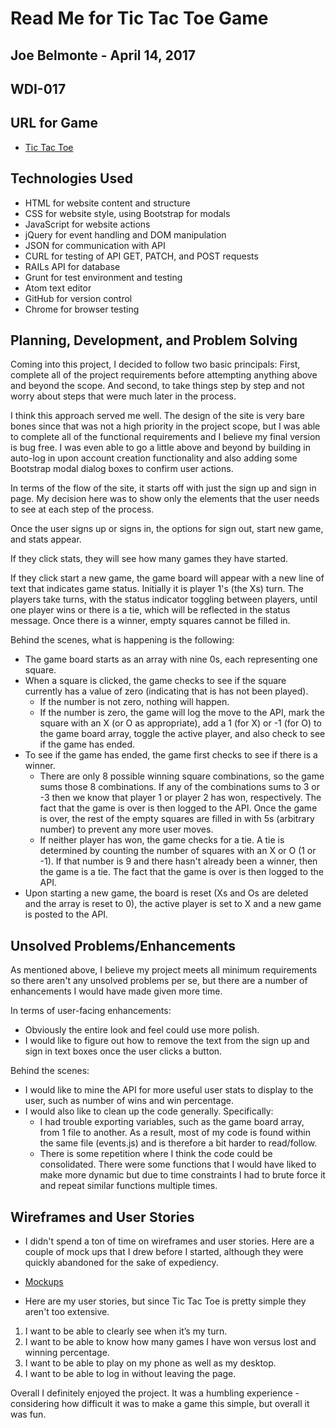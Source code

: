# Read Me for Tic Tac Toe Game
## Joe Belmonte - April 14, 2017
## WDI-017

## URL for Game

-   [Tic Tac Toe](https://joebelmonte.github.io/tic-tac-toe-project/)

## Technologies Used

- HTML for website content and structure
- CSS for website style, using Bootstrap for modals
- JavaScript for website actions
- jQuery for event handling and DOM manipulation
- JSON for communication with API
- CURL for testing of API GET, PATCH, and POST requests
- RAILs API for database
- Grunt for test environment and testing
- Atom text editor
- GitHub for version control
- Chrome for browser testing

## Planning, Development, and Problem Solving

Coming into this project, I decided to follow two basic principals: First, complete
all of the project requirements before attempting anything above and beyond the scope.
And second, to take things step by step and not worry about steps that were much
later in the process.

I think this approach served me well.  The design of the site is very bare bones
since that was not a high priority in the project scope, but I was able to complete
all of the functional requirements and I believe my final version is bug free.  I
was even able to go a little above and beyond by building in auto-log in upon account
creation functionality and also adding some Bootstrap modal dialog boxes to confirm
user actions.

In terms of the flow of the site, it starts off with just the sign up and sign in
page.  My decision here was to show only the elements that the user needs to see at
each step of the process.

Once the user signs up or signs in, the options for sign out, start new game, and
stats appear.

If they click stats, they will see how many games they have started.

If they click start a new game, the game board will appear with a new line of text
that indicates game status.  Initially it is player 1's (the Xs) turn.  The players
take turns, with the status indicator toggling between players, until one player
wins or there is a tie, which will be reflected in the status message. Once there
is a winner, empty squares cannot be filled in.

Behind the scenes, what is happening is the following:
* The game board starts as an array with nine 0s, each representing one square.
* When a square is clicked, the game checks to see if the square currently has a
value of zero (indicating that is has not been played).
  * If the number is not zero, nothing will happen.
  * If the number is zero, the game will log the move to the API, mark the square
    with an X (or O as appropriate), add a 1 (for X) or -1 (for O) to the game
    board array, toggle the active player, and also check to see if the game has
    ended.
* To see if the game has ended, the game first checks to see if there is a winner.
  * There are only 8 possible winning square combinations, so the game sums those
    8 combinations.  If any of the combinations sums to 3 or -3 then we know that
    player 1 or player 2 has won, respectively.  The fact that the game is over
    is then logged to the API.  Once the game is over, the rest of the empty
    squares are filled in with 5s (arbitrary number) to prevent any more user moves.
  * If neither player has won, the game checks for a tie.  A tie is determined by counting
    the number of squares with an X or O (1 or -1).  If that number is 9 and there
    hasn't already been a winner, then the game is a tie.  The fact that the game
    is over is then logged to the API.
* Upon starting a new game, the board is reset (Xs and Os are deleted and the array
  is reset to 0), the active player is set to X and a new game is posted to the API.

## Unsolved Problems/Enhancements

As mentioned above, I believe my project meets all minimum requirements so there
aren't any unsolved problems per se, but there are a number of enhancements I
would have made given more time.

In terms of user-facing enhancements:
* Obviously the entire look and feel could use more polish.
* I would like to figure out how to remove the text from the sign up
  and sign in text boxes once the user clicks a button.

Behind the scenes:
* I would like to mine the API for more useful user stats to display to the user,
  such as number of wins and win percentage.
* I would also like to clean up the code generally.  Specifically:
  * I had trouble exporting variables, such as the game board array, from 1 file to
    another.  As a result, most of my code is found within the same file (events.js)
    and is therefore a bit harder to read/follow.
  * There is some repetition where I think the code could be consolidated.  There
    were some functions that I would have liked to make more dynamic but due to time
    constraints I had to brute force it and repeat similar functions multiple times.

## Wireframes and User Stories

* I didn't spend a ton of time on wireframes and user stories.  Here are a couple
of mock ups that I drew before I started, although they were quickly abandoned
for the sake of expediency.

-   [Mockups](http://imgur.com/SIeOPd0/)


* Here are my user stories, but since Tic Tac Toe is pretty simple they aren't too
  extensive.

1.	I want to be able to clearly see when it’s my turn.
2.	I want to be able to know how many games I have won versus lost and winning percentage.
3.	I want to be able to play on my phone as well as my desktop.
4.	I want to be able to log in without leaving the page.

Overall I definitely enjoyed the project.  It was a humbling experience - considering
how difficult it was to make a game this simple, but overall it was fun.
